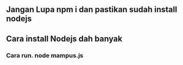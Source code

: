 ## Jangan Lupa npm i dan pastikan sudah install nodejs
## Cara install Nodejs dah banyak
### Cara run. node mampus.js
